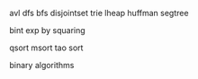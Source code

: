 avl
dfs bfs
disjointset
trie
lheap huffman
segtree

bint
exp by squaring

qsort
msort tao
sort

binary algorithms